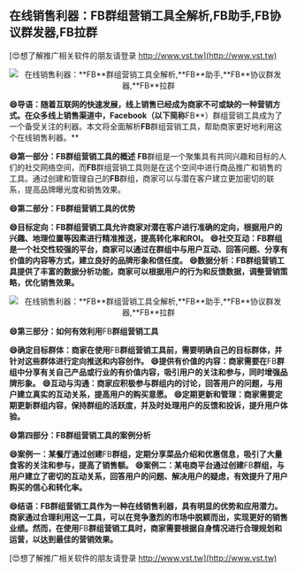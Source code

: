 ## **在线销售利器：**FB**群组营销工具全解析,**FB**助手,**FB**协议群发器,**FB**拉群**

[😍想了解推广相关软件的朋友请登录 http://www.vst.tw](http://www.vst.tw)

 <center><img src="https://vst.tw/MP4/tuiguang/png/2.png" alt="在线销售利器：**FB**群组营销工具全解析,**FB**助手,**FB**协议群发器,**FB**拉群"></center>

**😄导语：随着互联网的快速发展，线上销售已经成为商家不可或缺的一种营销方式。在众多线上销售渠道中，Facebook（以下简称**FB**）群组营销工具成为了一个备受关注的利器。本文将全面解析**FB**群组营销工具，帮助商家更好地利用这个在线销售利器。**

**😄第一部分：**FB**群组营销工具的概述**
**FB**群组是一个聚集具有共同兴趣和目标的人们的社交网络空间，而**FB**群组营销工具则是在这个空间中进行商品推广和销售的工具。通过创建和管理自己的**FB**群组，商家可以与潜在客户建立更加密切的联系，提高品牌曝光度和销售效果。

**😄第二部分：**FB**群组营销工具的优势**

**😄目标定向：**FB**群组营销工具允许商家对潜在客户进行准确的定向，根据用户的兴趣、地理位置等因素进行精准推送，提高转化率和ROI。**
**😄社交互动：**FB**群组是一个社交性较强的平台，商家可以通过在群组中与用户互动、回答问题、分享有价值的内容等方式，建立良好的品牌形象和信任度。**
**😄数据分析：**FB**群组营销工具提供了丰富的数据分析功能，商家可以根据用户的行为和反馈数据，调整营销策略，优化销售效果。**

 <center><img src="https://vst.tw/MP4/tuiguang/png/2.png" alt="在线销售利器：**FB**群组营销工具全解析,**FB**助手,**FB**协议群发器,**FB**拉群"></center>

**😄第三部分：如何有效利用**FB**群组营销工具**

**😄确定目标群体：商家在使用**FB**群组营销工具前，需要明确自己的目标群体，并针对这些群体进行定向推送和内容创作。**
**😄提供有价值的内容：商家需要在**FB**群组中分享有关自己产品或行业的有价值内容，吸引用户的关注和参与，同时增强品牌形象。**
**😄互动与沟通：商家应积极参与群组内的讨论，回答用户的问题，与用户建立真实的互动关系，提高用户的购买意愿。**
**😄定期更新和管理：商家需要定期更新群组内容，保持群组的活跃度，并及时处理用户的反馈和投诉，提升用户体验。**

**😄第四部分：**FB**群组营销工具的案例分析**

**😄案例一：某餐厅通过创建**FB**群组，定期分享菜品介绍和优惠信息，吸引了大量食客的关注和参与，提高了销售额。**
**😄案例二：某电商平台通过创建**FB**群组，与用户建立了密切的互动关系，回答用户的问题、解决用户的疑虑，有效提升了用户购买的信心和转化率。**

**😄结语：**FB**群组营销工具作为一种在线销售利器，具有明显的优势和应用潜力。商家通过合理利用这一工具，可以在竞争激烈的市场中脱颖而出，实现更好的销售业绩。然而，在使用**FB**群组营销工具时，商家需要根据自身情况进行合理规划和运营，以达到最佳的营销效果。**

[😍想了解推广相关软件的朋友请登录 http://www.vst.tw](http://www.vst.tw)



